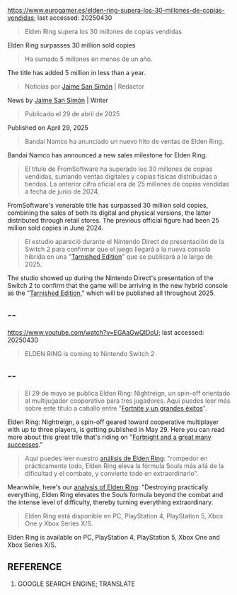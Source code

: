 https://www.eurogamer.es/elden-ring-supera-los-30-millones-de-copias-vendidas; last accessed: 20250430

> Elden Ring supera los 30 millones de copias vendidas

Elden Ring surpasses 30 million sold copies

> Ha sumado 5 millones en menos de un año.

The title has added 5 million in less than a year. 

> Noticias por [Jaime San Simón](https://www.eurogamer.es/authors/jaime-san-simon) | Redactor

News by [Jaime San Simón](https://www.eurogamer.es/authors/jaime-san-simon) | Writer

> Publicado el 29 de abril de 2025

Published on April 29, 2025

> Bandai Namco ha anunciado un nuevo hito de ventas de Elden Ring.

Bandai Namco has announced a new sales milestone for Elden Ring.

> El título de FromSoftware ha superado los 30 millones de copias vendidas, sumando ventas digitales y copias físicas distribuidas a tiendas. La anterior cifra oficial era de 25 millones de copias vendidas a fecha de junio de 2024.

FromSoftware's venerable title has surpassed 30 million sold copies, combining the sales of both its digital and physical versions, the latter distributed through retail stores. The previous official figure had been 25 million sold copies in June 2024.

> El estudio apareció durante el Nintendo Direct de presentación de la Switch 2 para confirmar que el juego llegará a la nueva consola híbrida en una "[Tarnished Edition](https://www.eurogamer.es/cyberpunk-2077-final-fantasy-vii-remake-elden-ring-y-hades-2-entre-los-juegos-con-versiones-para-switch-2)" que se publicará a lo largo de 2025. 

The studio showed up during the Nintendo Direct's presentation of the Switch 2 to confirm that the game will be arriving in the new hybrid console as the "[Tarnished Edition](https://www.eurogamer.es/cyberpunk-2077-final-fantasy-vii-remake-elden-ring-y-hades-2-entre-los-juegos-con-versiones-para-switch-2)," which will be published all throughout 2025.

## --

https://www.youtube.com/watch?v=EGAaGwQIDoU; last accessed: 20250430

> ELDEN RING is coming to Nintendo Switch 2 

## --

> El 29 de mayo se publica Elden Ring: Nightreign, un spin-off orientado al multijugador cooperativo para tres jugadores. Aquí puedes leer más sobre este título a caballo entre "[Fortnite y un grandes éxitos](https://www.eurogamer.es/un-fortnite-o-un-grandes-exitos-te-explicamos-que-es-y-como-se-juega-a-elden-ring-nightreign)".

Elden Ring: Nightreign, a spin-off geared toward cooperative multiplayer with up to three players, is getting published in May 29. Here you can read more about this great title that's riding on "[Fortnight and a great many successes](https://www.eurogamer.es/un-fortnite-o-un-grandes-exitos-te-explicamos-que-es-y-como-se-juega-a-elden-ring-nightreign)."

> Aquí puedes leer nuestro [análisis de Elden Ring](https://www.eurogamer.es/elden-ring-analisis): "rompedor en prácticamente todo, Elden Ring eleva la fórmula Souls más allá de la dificultad y el combate, y convierte todo en extraordinario".

Meanwhile, here's our [analysis of Elden Ring](https://www.eurogamer.es/elden-ring-analisis): "Destroying practically everything, Elden Ring elevates the Souls formula beyond the combat and the intense level of difficulty, thereby turning everything extraordinary. 

> Elden Ring está disponible en PC, PlayStation 4, PlayStation 5, Xbox One y Xbox Series X/S. 

Elden Ring is available on PC, PlayStation 4, PlayStation 5, Xbox One and Xbox Series X/S. 

## REFERENCE

1) GOOGLE SEARCH ENGINE; TRANSLATE